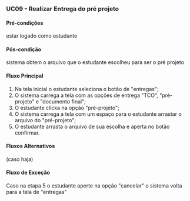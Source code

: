 ### UC09 - Realizar Entrega do pré projeto

#### Pré-condições
estar logado como estudante

#### Pós-condição
 sistema obtem o arquivo que o estudante escolheu para ser o pré projeto

#### Fluxo Principal
1. Na tela inicial o estudante seleciona o botão de "entregas";
2. O sistema carrega a tela com as opções de entrega "TCO", "pré-projeto" e "documento final";
3. O estudante clicka na opção "pré-projeto";
4. O sistema carrega a tela com um espaço para o estudante arrastar o arquivo do "pré-projeto";
5. O estudante arrasta o arquivo de sua escolha e aperta no botão confirmar.

#### Fluxos Alternativos
(caso haja)

#### Fluxo de Exceção
Caso na etapa 5 o estudante aperte na opção "cancelar" o sistema volta para a tela de "entregas"
